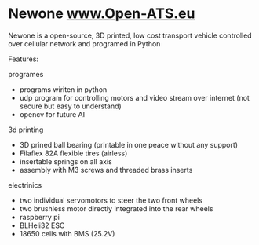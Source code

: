 # Newone www.Open-ATS.eu
Newone is a open-source, 3D printed, low cost transport vehicle controlled over cellular network and programed in Python


Features:

programes
- programs wiriten in python
- udp program for controlling motors and video stream over internet (not secure but easy to understand)
- opencv for future AI 

3d printing
- 3D prined ball bearing (printable in one peace without any support)
- Filaflex 82A flexible tires (airless)
- insertable springs on all axis
- assembly with M3 screws and threaded brass inserts

electrinics
- two individual servomotors to steer the two front wheels
- two brushless motor directly integrated into the rear wheels 
- raspberry pi
- BLHeli32 ESC
- 18650 cells with BMS (25.2V)
